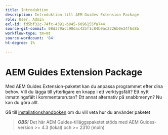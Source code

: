 ```yaml
---
title: Introduktion
description: Introduktion till AEM Guides Extension Package
role: User, Admin
exl-id: fd5bf32c-74fc-4391-b845-6096155fa744
source-git-commit: 08d379acc98dac425f1c84b0ac2226b0e34f6d8b
workflow-type: tm+mt
source-wordcount: '84'
ht-degree: 1%

---
```


# AEM Guides Extension Package

Med AEM Guides Extension-paketet kan du anpassa programmet efter dina behov. Vill du lägga till ytterligare en knapp i ett verktygsfält? Ett nytt inmatningsfält i kommentarsrutan? Ett annat alternativ på snabbmenyn? Nu kan du göra allt.

Gå till [installationshandboken](./integrating-customisations.md) om du vill veta hur du använder paketet

> **_OBS!_** Det här AEM Guides-tilläggspaketet stöds med AEM Guides-version >= 4.3 (lokal) och >= 2310 (moln)
